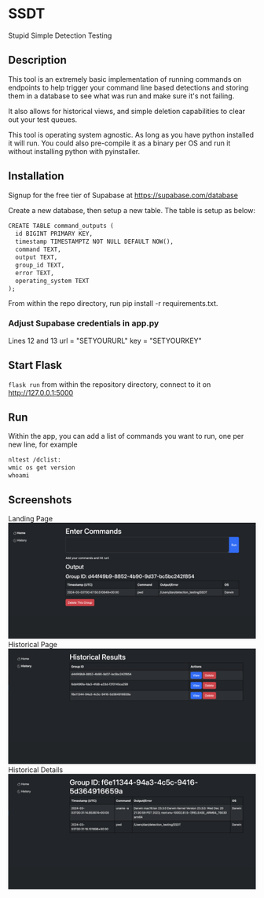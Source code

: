 # SSDT
 Stupid Simple Detection Testing

## Description
This tool is an extremely basic implementation of running commands on endpoints to help trigger your command line based detections and storing them in a database to see what was run and make sure it's not failing.

It also allows for historical views, and simple deletion capabilities to clear out your test queues.

This tool is operating system agnostic. As long as you have python installed it will run. You could also pre-compile it as a binary per OS and run it without installing python with pyinstaller.

## Installation
Signup for the free tier of Supabase at https://supabase.com/database

Create a new database, then setup a new table. The table is setup as below:

```
CREATE TABLE command_outputs (
  id BIGINT PRIMARY KEY,
  timestamp TIMESTAMPTZ NOT NULL DEFAULT NOW(),
  command TEXT,
  output TEXT,
  group_id TEXT,
  error TEXT,
  operating_system TEXT
);
```
From within the repo directory, run pip install -r requirements.txt.

### Adjust Supabase credentials in app.py

Lines 12 and 13
url = "SETYOURURL"
key = "SETYOURKEY"

## Start Flask
`flask run` from within the repository directory, connect to it on http://127.0.0.1:5000

## Run
Within the app, you can add a list of commands you want to run, one per new line, for example
```
nltest /dclist:
wmic os get version
whoami
```
## Screenshots
Landing Page
![Main](/screenshot/main.png?raw=true "Main")
Historical Page
![History](/screenshot/history.png?raw=true "History")
Historical Details
![Historical Details](/screenshot/historical_land.png?raw=true "Historical Details")